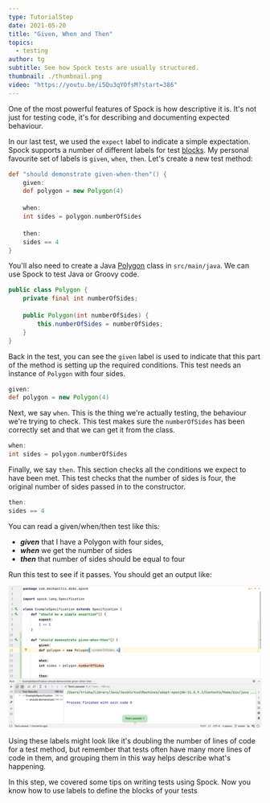 ```yaml
---
type: TutorialStep
date: 2021-05-20
title: "Given, When and Then"
topics:
  - testing
author: tg
subtitle: See how Spock tests are usually structured.
thumbnail: ./thumbnail.png
video: "https://youtu.be/i5Qu3qYOfsM?start=386"
---
```


One of the most powerful features of Spock is how descriptive it is. It's not just for testing code, it's for describing and documenting expected behaviour.

In our last test, we used the `expect` label to indicate a simple expectation. Spock supports a number of different labels for test [blocks](http://spockframework.org/spock/docs/2.0/all_in_one.html#_blocks). My personal favourite set of labels is `given`, `when`, `then`. Let's create a new test method:

```groovy
def "should demonstrate given-when-then"() {
    given:
    def polygon = new Polygon(4)

    when:
    int sides = polygon.numberOfSides

    then:
    sides == 4
}
```

You'll also need to create a Java [Polygon](https://github.com/trishagee/spock-testing-demo/blob/main/src/main/java/com/mechanitis/demo/spock/Polygon.java) class in `src/main/java`. We can use Spock to test Java or Groovy code.

```java
public class Polygon {
    private final int numberOfSides;

    public Polygon(int numberOfSides) {
        this.numberOfSides = numberOfSides;
    }
}
```

Back in the test, you can see the `given` label is used to indicate that this part of the method is setting up the required conditions. This test needs an instance of `Polygon` with four sides.

```groovy
given:
def polygon = new Polygon(4)
```

Next, we say `when`. This is the thing we're actually testing, the behaviour we're trying to check. This test makes sure the `numberOfSides` has been correctly set and that we can get it from the class.

```groovy
when:
int sides = polygon.numberOfSides
```

Finally, we say `then`. This section checks all the conditions we expect to have been met. This test checks that the number of sides is four, the original number of sides passed in to the constructor.

```groovy
then:
sides == 4
```

You can read a given/when/then test like this:

- _**given**_ that I have a Polygon with four sides,
- _**when**_ we get the number of sides
- _**then**_ that number of sides should be equal to four

Run this test to see if it passes. You should get an output like:

![](./10.png)

Using these labels might look like it's doubling the number of lines of code for a test method, but remember that tests often have many more lines of code in them, and grouping them in this way helps describe what's happening.

In this step, we covered some tips on writing tests using Spock. Now you know how to use labels to define the blocks of your tests
